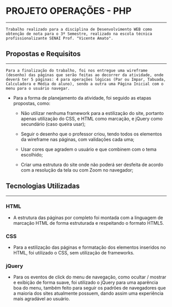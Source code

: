 # PROJETO OPERAÇÕES - PHP 
- - -

    Trabalho realizado para a disciplina de Desenvolvimento WEB como obtenção de nota para o 3º Semestre, realizado na escola técnica profissionalizante SENAI Prof. "Vicente Amato".
    
## Propostas e Requisitos 
- - -

    Para a finalização do trabalho, foi nos entregue uma wireframe (desenho) das páginas que serão feitas ao decorrer da atividade, onde deverá ter 5 páginas: 4 para operações lógicas (Par ou Impar, Tabuada, Calculadora e Média do aluno), sendo a outra uma Página Inicial com o menu para o usuário navegar.
    
- Para a forma de planejamento da atividade, foi seguido as etapas propostas, como:
    
    * Não utilizar nenhuma framework para a estilização do site, portanto apenas utilização do CSS, e HTML como marcação, e jQuery como secundário (caso queira usar);
    
    * Seguir o desenho que o professor criou, tendo todos os elementos da wireframe nas páginas, com validações cada uma;
    
    * Usar cores que agradem o usuário e que combinem com o tema escolhido;
    
    * Criar uma estrutura do site onde não poderá ser desfeita de acordo com a resolução da tela ou com Zoom no navegador;
    
## Tecnologias Utilizadas 
- - -

### HTML

- A estrutura das páginas por completo foi montada com a linguagem de marcação HTML de forma estruturada e respeitando o formato HTML5.

### CSS 

- Para a estilização das páginas e formatação dos elementos inseridos no HTML, foi utilizado o CSS, sem utilização de frameworks.

### jQuery

- Para os eventos de click do menu de navegação, como ocultar / mostrar e exibição de forma suave, foi utilizado o jQuery para uma aparência boa do menu, também feito para seguir os padrões de navegadores que a maioria dos sites atualmente possuem, dando assim uma experiência mais agradável ao usuário.